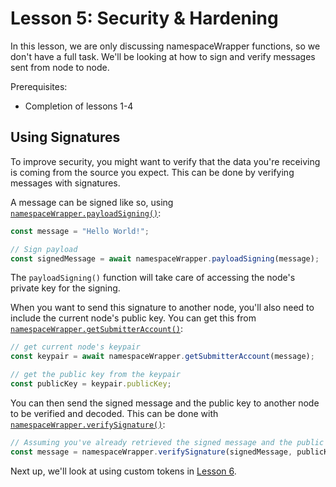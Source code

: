 # Lesson 5: Security & Hardening

In this lesson, we are only discussing namespaceWrapper functions, so we don't have a full task. We'll be looking at how to sign and verify messages sent from node to node.

Prerequisites:

- Completion of lessons 1-4

## Using Signatures

To improve security, you might want to verify that the data you're receiving is coming from the source you expect. This can be done by verifying messages with signatures.

A message can be signed like so, using [`namespaceWrapper.payloadSigning()`](./koiiNode.js#L222):

```javascript
const message = "Hello World!";

// Sign payload
const signedMessage = await namespaceWrapper.payloadSigning(message);
```

The `payloadSigning()` function will take care of accessing the node's private key for the signing.

When you want to send this signature to another node, you'll also need to include the current node's public key. You can get this from [`namespaceWrapper.getSubmitterAccount()`](./koiiNode.js#L325):

```javascript
// get current node's keypair
const keypair = await namespaceWrapper.getSubmitterAccount(message);

// get the public key from the keypair
const publicKey = keypair.publicKey;
```

You can then send the signed message and the public key to another node to be verified and decoded. This can be done with [`namespaceWrapper.verifySignature()`](./koiiNode.js#L254):

```javascript
// Assuming you've already retrieved the signed message and the public key
const message = namespaceWrapper.verifySignature(signedMessage, publicKey);
```

Next up, we'll look at using custom tokens in [Lesson 6](../Lesson%206/README.md).
